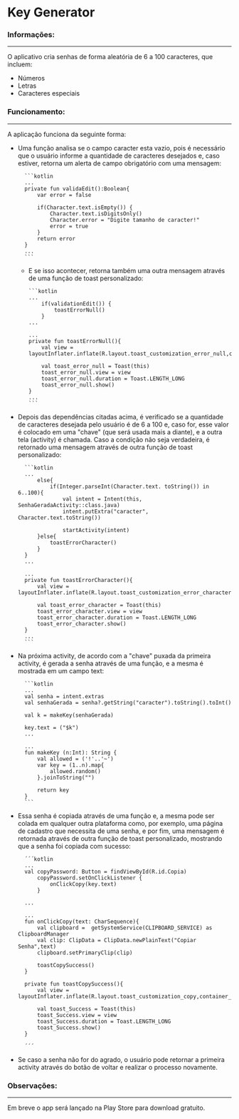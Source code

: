 # Key Generator

### Informações:
***

O aplicativo cria senhas de forma aleatória de 6 a 100 caracteres, que incluem:

* Números
* Letras
* Caracteres especiais

### Funcionamento:
***

A aplicação funciona da seguinte forma:

* Uma função analisa se o campo caracter esta vazio, pois é necessário que o usuário informe a quantidade de caracteres desejados e, caso estiver, retorna um alerta de campo obrigatório com uma mensagem:

        ```kotlin
        ...
        private fun validaEdit():Boolean{
            var error = false

            if(Character.text.isEmpty()) {
                Character.text.isDigitsOnly()
                Character.error = "Digite tamanho de caracter!"
                error = true
            }
            return error
        }
        ...
        ```

  * E se isso acontecer, retorna também uma outra mensagem através de uma função de toast personalizado:

        ```kotlin
        ...
            if(validationEdit()) {
                toastErrorNull()
            }
        ...
       
        ...
        private fun toastErrorNull(){
            val view = layoutInflater.inflate(R.layout.toast_customization_error_null,container_error_null)

            val toast_error_null = Toast(this)
            toast_error_null.view = view
            toast_error_null.duration = Toast.LENGTH_LONG
            toast_error_null.show()
        }
        ...
        ```

* Depois das dependências citadas acima, é verificado se a quantidade de caracteres desejada pelo usuário é de 6 a 100 e, caso for, esse valor é colocado em uma "chave" (que será usada mais a diante), e a outra tela (activity) é chamada. Caso a condição não seja verdadeira, é retornado uma mensagem através de outra função de toast personalizado:


        ```kotlin
        ...
            else{
                if(Integer.parseInt(Character.text. toString()) in 6..100){
                    val intent = Intent(this, SenhaGeradaActivity::class.java)
                    intent.putExtra("caracter", Character.text.toString())

                    startActivity(intent)
            }else{
                toastErrorCharacter()
            }
        }
        ...
       
        ...
        private fun toastErrorCharacter(){
            val view = layoutInflater.inflate(R.layout.toast_customization_error_character,container_error_character)

            val toast_error_character = Toast(this)
            toast_error_character.view = view
            toast_error_character.duration = Toast.LENGTH_LONG
            toast_error_character.show()
        }
        ...
        ```

* Na próxima activity, de acordo com a "chave" puxada da primeira activity, é gerada a senha através de uma função, e a mesma é mostrada em um campo text:



        ```kotlin
        ...
        val senha = intent.extras
        val senhaGerada = senha?.getString("caracter").toString().toInt()

        val k = makeKey(senhaGerada)

        key.text = ("$k")
        ...

        ...
        fun makeKey (n:Int): String {
            val allowed = ('!'..'~')
            var key = (1..n).map{
                allowed.random()
            }.joinToString("")

            return key
        }
        ```

* Essa senha é copiada através de uma função e, a mesma pode ser colada em qualquer outra plataforma como, por exemplo, uma página de cadastro que necessita de uma senha, e por fim, uma mensagem é retornada através de outra função de toast personalizado, mostrando que a senha foi copiada com sucesso:

        ´´´kotlin
        ...
        val copyPassword: Button = findViewById(R.id.Copia)
            copyPassword.setOnClickListener {
                onClickCopy(key.text)
            }
        
        ...

        ...
        fun onClickCopy(text: CharSequence){
            val clipboard =  getSystemService(CLIPBOARD_SERVICE) as ClipboardManager
            val clip: ClipData = ClipData.newPlainText("Copiar Senha",text)
            clipboard.setPrimaryClip(clip)

            toastCopySuccess()
        }

        private fun toastCopySuccess(){
            val view = layoutInflater.inflate(R.layout.toast_customization_copy,container_copy_success)

            val toast_Success = Toast(this)
            toast_Success.view = view
            toast_Success.duration = Toast.LENGTH_LONG
            toast_Success.show()
        }

        ´´´

* Se caso a senha não for do agrado, o usuário pode retornar a primeira activity através do botão de voltar e realizar o processo novamente.

### Observações:
***

Em breve o app será lançado na Play Store para download gratuito.